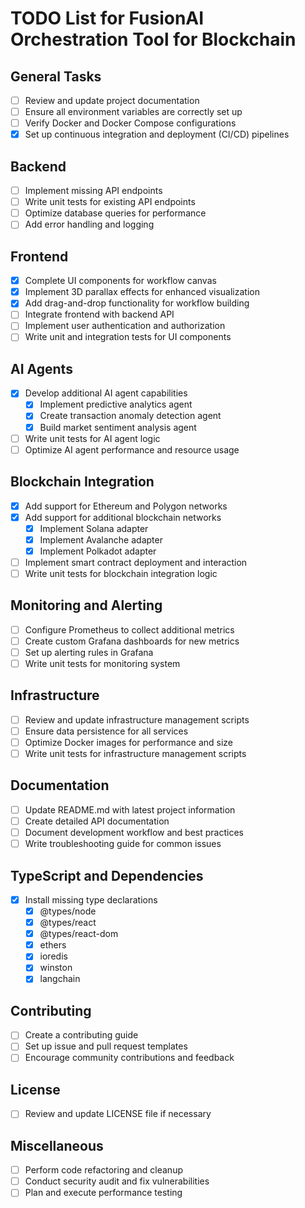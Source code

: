 # TODO List for FusionAI Orchestration Tool for Blockchain

## General Tasks
- [ ] Review and update project documentation
- [ ] Ensure all environment variables are correctly set up
- [ ] Verify Docker and Docker Compose configurations
- [x] Set up continuous integration and deployment (CI/CD) pipelines

## Backend
- [ ] Implement missing API endpoints
- [ ] Write unit tests for existing API endpoints
- [ ] Optimize database queries for performance
- [ ] Add error handling and logging

## Frontend
- [x] Complete UI components for workflow canvas
- [x] Implement 3D parallax effects for enhanced visualization
- [x] Add drag-and-drop functionality for workflow building
- [ ] Integrate frontend with backend API
- [ ] Implement user authentication and authorization
- [ ] Write unit and integration tests for UI components

## AI Agents
- [x] Develop additional AI agent capabilities
  - [x] Implement predictive analytics agent
  - [x] Create transaction anomaly detection agent
  - [x] Build market sentiment analysis agent
- [ ] Write unit tests for AI agent logic
- [ ] Optimize AI agent performance and resource usage

## Blockchain Integration
- [x] Add support for Ethereum and Polygon networks
- [x] Add support for additional blockchain networks
  - [x] Implement Solana adapter
  - [x] Implement Avalanche adapter
  - [x] Implement Polkadot adapter
- [ ] Implement smart contract deployment and interaction
- [ ] Write unit tests for blockchain integration logic

## Monitoring and Alerting
- [ ] Configure Prometheus to collect additional metrics
- [ ] Create custom Grafana dashboards for new metrics
- [ ] Set up alerting rules in Grafana
- [ ] Write unit tests for monitoring system

## Infrastructure
- [ ] Review and update infrastructure management scripts
- [ ] Ensure data persistence for all services
- [ ] Optimize Docker images for performance and size
- [ ] Write unit tests for infrastructure management scripts

## Documentation
- [ ] Update README.md with latest project information
- [ ] Create detailed API documentation
- [ ] Document development workflow and best practices
- [ ] Write troubleshooting guide for common issues

## TypeScript and Dependencies
- [x] Install missing type declarations
  - [x] @types/node
  - [x] @types/react
  - [x] @types/react-dom
  - [x] ethers
  - [x] ioredis
  - [x] winston
  - [x] langchain

## Contributing
- [ ] Create a contributing guide
- [ ] Set up issue and pull request templates
- [ ] Encourage community contributions and feedback

## License
- [ ] Review and update LICENSE file if necessary

## Miscellaneous
- [ ] Perform code refactoring and cleanup
- [ ] Conduct security audit and fix vulnerabilities
- [ ] Plan and execute performance testing
